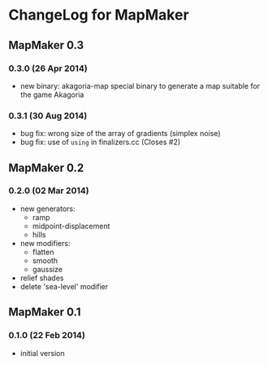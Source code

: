 # ChangeLog for MapMaker

## MapMaker 0.3

### 0.3.0 (26 Apr 2014)

* new binary: akagoria-map
  special binary to generate a map suitable for the game Akagoria

### 0.3.1 (30 Aug 2014)

* bug fix: wrong size of the array of gradients (simplex noise)
* bug fix: use of `using` in finalizers.cc (Closes #2)

## MapMaker 0.2

### 0.2.0 (02 Mar 2014)

* new generators:
  * ramp
  * midpoint-displacement
  * hills
* new modifiers:
  * flatten
  * smooth
  * gaussize
* relief shades
* delete 'sea-level' modifier

## MapMaker 0.1

### 0.1.0 (22 Feb 2014)

* initial version

